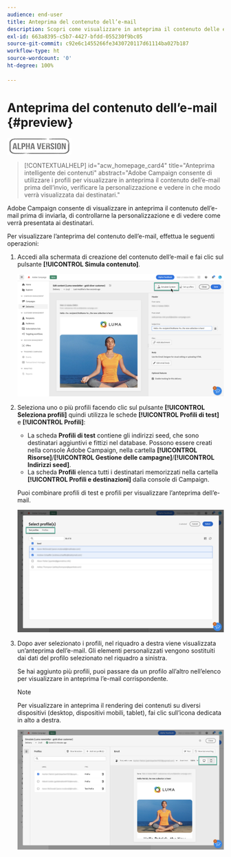 ```yaml
---
audience: end-user
title: Anteprima del contenuto dell’e-mail
description: Scopri come visualizzare in anteprima il contenuto delle e-mail nell’interfaccia utente di Campaign Web
exl-id: 663a8395-c5b7-4427-bfdd-055230f9bc05
source-git-commit: c92e6c1455266fe3430720117d61114ba027b187
workflow-type: ht
source-wordcount: '0'
ht-degree: 100%

---
```


# Anteprima del contenuto dell’e-mail {#preview}

![](../assets/do-not-localize/badge.png)

>[!CONTEXTUALHELP]
>id="acw_homepage_card4"
>title="Anteprima intelligente dei contenuti"
>abstract="Adobe Campaign consente di utilizzare i profili per visualizzare in anteprima il contenuto dell’e-mail prima dell’invio, verificare la personalizzazione e vedere in che modo verrà visualizzata dai destinatari."

Adobe Campaign consente di visualizzare in anteprima il contenuto dell’e-mail prima di inviarla, di controllarne la personalizzazione e di vedere come verrà presentata ai destinatari.

Per visualizzare l’anteprima del contenuto dell’e-mail, effettua le seguenti operazioni:

1. Accedi alla schermata di creazione del contenuto dell’e-mail e fai clic sul pulsante **[!UICONTROL Simula contenuto]**.

   ![](assets/simulate.png)

1. Seleziona uno o più profili facendo clic sul pulsante **[!UICONTROL Seleziona profili]** quindi utilizza le schede **[!UICONTROL Profili di test]** e **[!UICONTROL Profili]**:

   * La scheda **Profili di test** contiene gli indirizzi seed, che sono destinatari aggiuntivi e fittizi nel database. Possono essere creati nella console Adobe Campaign, nella cartella **[!UICONTROL Risorse]**/**[!UICONTROL Gestione delle campagne]**/**[!UICONTROL Indirizzi seed]**.
   * La scheda **Profili** elenca tutti i destinatari memorizzati nella cartella **[!UICONTROL Profili e destinazioni]** dalla console di Campaign.

   Puoi combinare profili di test e profili per visualizzare l’anteprima dell’e-mail.

   ![](assets/preview-profile.png)

1. Dopo aver selezionato i profili, nel riquadro a destra viene visualizzata un’anteprima dell’e-mail. Gli elementi personalizzati vengono sostituiti dai dati del profilo selezionato nel riquadro a sinistra.

   Se hai aggiunto più profili, puoi passare da un profilo all’altro nell’elenco per visualizzare in anteprima l’e-mail corrispondente.

   >[!NOTE]
   >
   >Per visualizzare in anteprima il rendering dei contenuti su diversi dispositivi (desktop, dispositivi mobili, tablet), fai clic sull’icona dedicata in alto a destra.

   ![](assets/preview.png)



